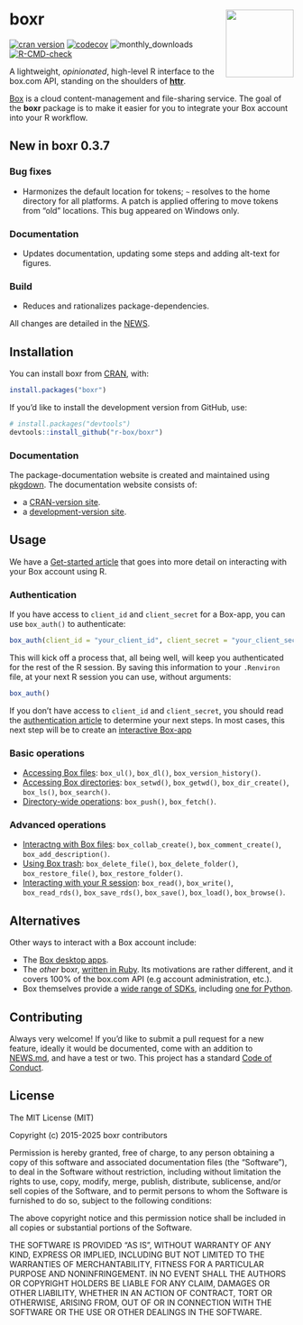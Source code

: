
<!-- README.md is generated from README.Rmd. Please edit that file -->

# boxr <img src="man/figures/logo.png" align="right" alt="" width="120" />

<!-- badges: start -->

[![cran
version](https://www.r-pkg.org/badges/version/boxr)](https://CRAN.R-project.org/package=boxr)
[![codecov](https://codecov.io/gh/r-box/boxr/branch/main/graph/badge.svg?token=eeGrWfmg4P)](https://codecov.io/gh/r-box/boxr)
![monthly_downloads](https://cranlogs.r-pkg.org/badges/boxr)
[![R-CMD-check](https://github.com/r-box/boxr/actions/workflows/R-CMD-check.yaml/badge.svg)](https://github.com/r-box/boxr/actions/workflows/R-CMD-check.yaml)
<!-- badges: end -->

A lightweight, *opinionated*, high-level R interface to the box.com API,
standing on the shoulders of **[httr](https://github.com/r-lib/httr)**.

[Box](https://www.box.com) is a cloud content-management and
file-sharing service. The goal of the **boxr** package is to make it
easier for you to integrate your Box account into your R workflow.

## New in boxr 0.3.7

### Bug fixes

- Harmonizes the default location for tokens; `~` resolves to the home
  directory for all platforms. A patch is applied offering to move
  tokens from “old” locations. This bug appeared on Windows only.

### Documentation

- Updates documentation, updating some steps and adding alt-text for
  figures.

### Build

- Reduces and rationalizes package-dependencies.

All changes are detailed in the
[NEWS](https://r-box.github.io/boxr/news/).

## Installation

You can install boxr from
[CRAN](https://CRAN.R-project.org/package=boxr), with:

``` r
install.packages("boxr")
```

If you’d like to install the development version from GitHub, use:

``` r
# install.packages("devtools")
devtools::install_github("r-box/boxr")
```

### Documentation

The package-documentation website is created and maintained using
[pkgdown](https://pkgdown.r-lib.org). The documentation website consists
of:

- a [CRAN-version site](https://r-box.github.io/boxr/).
- a [development-version site](https://r-box.github.io/boxr/dev/).

## Usage

We have a [Get-started
article](https://r-box.github.io/boxr/articles/boxr.html) that goes into
more detail on interacting with your Box account using R.

### Authentication

If you have access to `client_id` and `client_secret` for a Box-app, you
can use `box_auth()` to authenticate:

``` r
box_auth(client_id = "your_client_id", client_secret = "your_client_secret")
```

This will kick off a process that, all being well, will keep you
authenticated for the rest of the R session. By saving this information
to your `.Renviron` file, at your next R session you can use, without
arguments:

``` r
box_auth()
```

If you don’t have access to `client_id` and `client_secret`, you should
read the [authentication
article](https://r-box.github.io/boxr/articles/boxr-apps.html) to
determine your next steps. In most cases, this next step will be to
create an [interactive
Box-app](https://r-box.github.io/boxr/articles/boxr-app-interactive.html)

### Basic operations

- [Accessing Box
  files](https://r-box.github.io/boxr/articles/boxr.html#files):
  `box_ul()`, `box_dl()`, `box_version_history()`.
- [Accessing Box
  directories](https://r-box.github.io/boxr/articles/boxr.html#directories):
  `box_setwd()`, `box_getwd()`, `box_dir_create()`, `box_ls()`,
  `box_search()`.
- [Directory-wide
  operations](https://r-box.github.io/boxr/articles/boxr.html#directory-wide-operations):
  `box_push()`, `box_fetch()`.

### Advanced operations

- [Interactng with Box
  files](https://r-box.github.io/boxr/articles/boxr.html#box-file-interaction):
  `box_collab_create()`, `box_comment_create()`,
  `box_add_description()`.
- [Using Box
  trash](https://r-box.github.io/boxr/articles/boxr.html#using-box-trash):
  `box_delete_file()`, `box_delete_folder()`, `box_restore_file()`,
  `box_restore_folder()`.
- [Interacting with your R
  session](https://r-box.github.io/boxr/articles/boxr.html#interacting-with-your-r-session):
  `box_read()`, `box_write()`, `box_read_rds()`, `box_save_rds()`,
  `box_save()`, `box_load()`, `box_browse()`.

## Alternatives

Other ways to interact with a Box account include:

- The [Box desktop apps](https://www.box.com/resources/downloads).
- The *other* boxr, [written in
  Ruby](https://github.com/cburnette/boxr). Its motivations are rather
  different, and it covers 100% of the box.com API (e.g account
  administration, etc.).
- Box themselves provide a [wide range of SDKs](https://github.com/box),
  including [one for Python](https://github.com/box/box-python-sdk).

## Contributing

Always very welcome! If you’d like to submit a pull request for a new
feature, ideally it would be documented, come with an addition to
[NEWS.md](https://r-box.github.io/boxr/news/), and have a test or two.
This project has a standard [Code of
Conduct](https://r-box.github.io/boxr/CONDUCT.html).

## License

The MIT License (MIT)

Copyright (c) 2015-2025 boxr contributors

Permission is hereby granted, free of charge, to any person obtaining a
copy of this software and associated documentation files (the
“Software”), to deal in the Software without restriction, including
without limitation the rights to use, copy, modify, merge, publish,
distribute, sublicense, and/or sell copies of the Software, and to
permit persons to whom the Software is furnished to do so, subject to
the following conditions:

The above copyright notice and this permission notice shall be included
in all copies or substantial portions of the Software.

THE SOFTWARE IS PROVIDED “AS IS”, WITHOUT WARRANTY OF ANY KIND, EXPRESS
OR IMPLIED, INCLUDING BUT NOT LIMITED TO THE WARRANTIES OF
MERCHANTABILITY, FITNESS FOR A PARTICULAR PURPOSE AND NONINFRINGEMENT.
IN NO EVENT SHALL THE AUTHORS OR COPYRIGHT HOLDERS BE LIABLE FOR ANY
CLAIM, DAMAGES OR OTHER LIABILITY, WHETHER IN AN ACTION OF CONTRACT,
TORT OR OTHERWISE, ARISING FROM, OUT OF OR IN CONNECTION WITH THE
SOFTWARE OR THE USE OR OTHER DEALINGS IN THE SOFTWARE.
